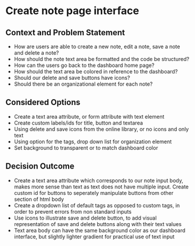 # Create note page interface

## Context and Problem Statement

- How are users are able to create a new note, edit a note, save a note and delete a note?
- How should the note text area be formatted and the code be structured? 
- How can the users go back to the dashboard home page? 
- How should the text area be colored in reference to the dashboard?
- Should our delete and save buttons have icons?
- Should there be an organizational element for each note?
## Considered Options

- Create a text area attribute, or form attribute with text element
- Create custom labels/ids for title, button and textarea
- Using delete and save icons from the online library, or no icons and only text 
- Using option for the tags, drop down list for organization element
- Set background to transparent or to match dashboard color

## Decision Outcome

- Create a text area attribute which corresponds to our note input body, makes more sense than text as text does not have multiple input. Create custom id for buttons to seperately manipulate buttons from other section of html body
- Create a dropdown list of default tags as opposed to custom tags, in order to prevent errors from non standard inputs
- Use icons to illustrate save and delete button, to add visual representation of save and delete buttons along with their text values
- Text area body can have the same background color as our dashboard interface, but slightly lighter gradient for practical use of text input